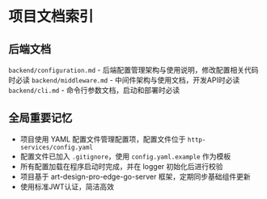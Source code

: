 # 项目文档索引

## 后端文档
`backend/configuration.md` - 后端配置管理架构与使用说明，修改配置相关代码时必读
`backend/middleware.md` - 中间件架构与使用文档，开发API时必读
`backend/cli.md` - 命令行参数文档，启动和部署时必读

## 全局重要记忆
- 项目使用 YAML 配置文件管理配置项，配置文件位于 `http-services/config.yaml`
- 配置文件已加入 `.gitignore`，使用 `config.yaml.example` 作为模板
- 所有配置加载在程序启动时完成，并在 logger 初始化后进行校验
- 项目基于 art-design-pro-edge-go-server 框架，定期同步基础组件更新
- 使用标准JWT认证，简洁高效
